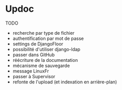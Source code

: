 Updoc
=====

TODO
  * recherche par type de fichier
  * authentification par mot de passe
  * settings de DjangoFloor
  * possibilité d'utiliser django-ldap
  * passer dans GitHub
  * réécriture de la documentation
  * mécanisme de sauvegarde
  * message LinuxFr
  * passer à Supervisor
  * refonte de l'upload (et indexation en arrière-plan)
